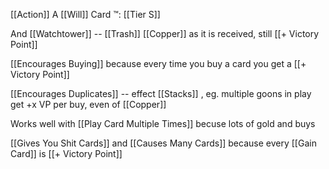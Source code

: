 [[Action]]
A [[Will]] Card ™️:
[[Tier S]]


And [[Watchtower]] -- [[Trash]] [[Copper]] as it is received, still [[+ Victory Point]]

[[Encourages Buying]] because every time you buy a card you get a [[+ Victory Point]]

[[Encourages Duplicates]] -- effect [[Stacks]] , eg. multiple goons in play get +x VP per buy, even of [[Copper]]

Works well with [[Play Card Multiple Times]] becuse lots of gold and buys

[[Gives You Shit Cards]] and [[Causes Many Cards]] because every [[Gain Card]] is [[+ Victory Point]]